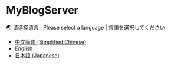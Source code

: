 # MyBlogServer

🌏 请选择语言 | Please select a language | 言語を選択してください

- [中文简体 (Simplified Chinese)](./readme.zh.md)
- [English](./readme.en.md)
- [日本語 (Japanese)](./readme.ja.md)
